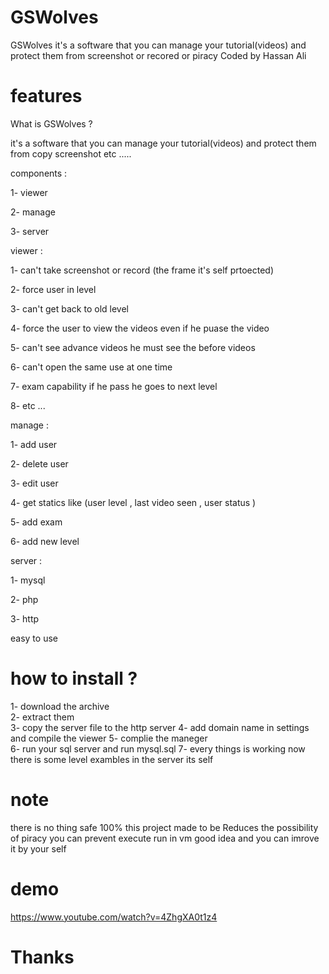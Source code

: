 # GSWolves
GSWolves it's a software that  you can manage your tutorial(videos) and protect them  from  screenshot or recored or piracy
Coded  by  Hassan Ali
# features 
What is  GSWolves ? 

it's a software that  you can manage your tutorial(videos) and protect them  from copy screenshot etc  ..... 

components : 

1- viewer

2- manage

3- server 

viewer :

1- can't take screenshot or record (the frame it's self prtoected) 

2- force user in level 

3- can't get back to old level 

4- force the user to view the videos even if he puase the video 

5- can't see advance videos he must see the before videos 

6- can't open the same use at one time 

7- exam capability if he pass he goes to next level  

8- etc ... 

manage  :

1- add user 

2- delete user  

3- edit user 

4- get statics like (user level , last video seen , user status  )

5- add exam 

6- add new level  

server  : 

1- mysql 

2- php 

3- http 

easy to use  
# how to install  ?  
1- download the archive  
2- extract them  
3- copy the server file to the http server 
4- add domain name in settings and compile the viewer 
5- complie the maneger  
6- run your sql server and run mysql.sql 
7- every things is working now  there is some level exambles in the server its self 
# note 
there is no thing safe  100% this project made to be Reduces the possibility of piracy 
you can prevent execute  run in vm good idea
and you can imrove it by your self 
# demo
 https://www.youtube.com/watch?v=4ZhgXA0t1z4

# Thanks 
